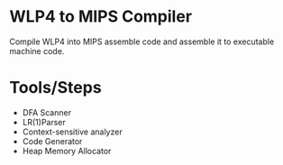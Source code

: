 # WLP4 to MIPS Compiler
Compile WLP4 into MIPS assemble code and assemble it to executable machine code.

# Tools/Steps
  - DFA Scanner
  - LR(1)Parser
  - Context-sensitive analyzer
  - Code Generator
  - Heap Memory Allocator
